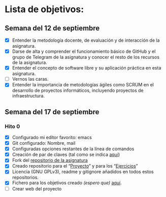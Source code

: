 # Lista de objetivos:

## Semana del 12 de septiembre
- [x] Entender la metodología docente, de evaluación y de interacción
de la asignatura. 
- [x] Darse de alta y comprender el funcionamiento básico de GitHub y el
grupo de Telegram de la asignatura y conocer el resto de los recursos
de la asignatura. 
- [x] Entender el concepto de software libre y su aplicación práctica
en esta asignatura. 
- [ ] Vernos las caras.
- [x] Entender la importancia de metodologías ágiles como SCRUM en el desarrollo de proyectos informáticos, incluyendo proyectos de infraestructura.

## Semana del 17 de septiembre

### Hito 0

- [x] Configurado mi editor favorito: emacs
- [x] Git configurado: Nombre, mail
- [x] Configuradas opciones restantes de la línea de comandos
- [x] Creación de par de claves (tal como se indica
  [aquí](https://help.github.com/articles/generating-a-new-ssh-key-and-adding-it-to-the-ssh-agent/)) 
- [x] Fork del [repositorio de la asignatura](https://github.com/jojelupipa/IV-18-19)
- [x] Creado repositorio para el
  “[Proyecto](https://github.com/jojelupipa/Proyecto_IV)” y para los
  “[Ejercicios](https://github.com/jojelupipa/Ejercicios_IV_18_19)” 
- [x] Licencia (GNU GPLv3), readme y gitignore añadidos en todos estos
  repositorios. 
- [x] Fichero para los objetivos creado *(espero que)* [aquí](https://github.com/JJ/IV-18-19/blob/master/objetivos/jojelupipa.md).
- [ ] Crear web del proyecto
